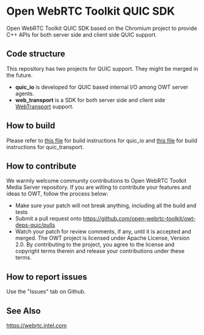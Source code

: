# Open WebRTC Toolkit QUIC SDK

Open WebRTC Toolkit QUIC SDK based on the Chromium project to provide C++ APIs for both server side and client side QUIC support.

## Code structure

This repository has two projects for QUIC support. They might be merged in the future.

- **quic_io** is developed for QUIC based internal I/O among OWT server agents. 
- **web_transport** is a SDK for both server side and client side [WebTransport](https://w3c.github.io/webtransport/) support.

## How to build

Please refer to [this file](quic_io/readme.md) for build instructions for quic_io and [this file](quic_transport/docs/build_instructions.md) for build instructions for quic_transport.

## How to contribute
We warmly welcome community contributions to Open WebRTC Toolkit Media Server repository. If you are willing to contribute your features and ideas to OWT, follow the process below:
- Make sure your patch will not break anything, including all the build and tests
- Submit a pull request onto https://github.com/open-webrtc-toolkit/owt-deps-quic/pulls
- Watch your patch for review comments, if any, until it is accepted and merged. The OWT project is licensed under Apache License, Version 2.0. By contributing to the project, you agree to the license and copyright terms therein and release your contributions under these terms.

## How to report issues
Use the "Issues" tab on Github.

## See Also
https://webrtc.intel.com
